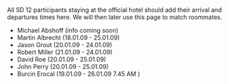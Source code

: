 All SD 12 participants staying at the official hotel should add their arrival and departures times here. We will then later use this page to match roommates.

 * Michael Abshoff (info coming soon)
 * Martin Albrecht (18.01.09 - 25.01.09)
 * Jason Grout (20.01.09 - 24.01.09)
 * Robert Miller (21.01.09 - 24.01.09)
 * David Roe (20.01.09 - 25.01.09)
 * John Perry (20.01.09 - 25.01.09)
 * Burcin Erocal (19.01.09 - 26.01.09 7.45 AM )
